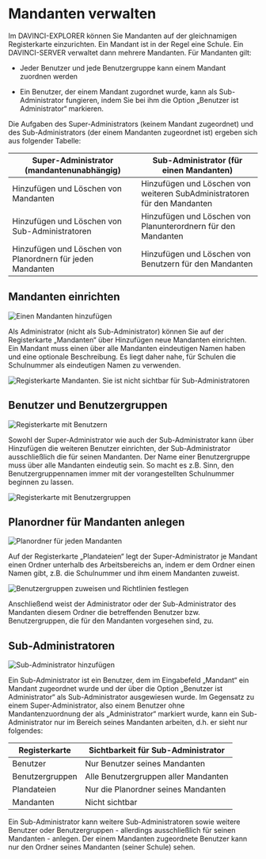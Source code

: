 # Mandanten verwalten

Im DAVINCI-EXPLORER können Sie Mandanten auf der gleichnamigen Registerkarte einzurichten. Ein Mandant ist in der Regel eine Schule. Ein DAVINCI-SERVER verwaltet dann mehrere Mandanten. Für Mandanten gilt:

* Jeder Benutzer und jede Benutzergruppe kann einem Mandant zuordnen werden

* Ein Benutzer, der einem Mandant zugordnet wurde, kann als Sub-Administrator fungieren, indem Sie bei ihm die Option „Benutzer ist Administrator“ markieren.

Die Aufgaben des Super-Administrators (keinem Mandant zugeordnet) und des Sub-Administrators (der einem Mandanten zugeordnet ist) ergeben sich aus folgender Tabelle:

| Super-Administrator (mandantenunabhängig) | Sub-Administrator (für einen Mandanten) |
| --- | --- |
| Hinzufügen und Löschen von Mandanten | Hinzufügen und Löschen von weiteren SubAdministratoren für den Mandanten |
| Hinzufügen und Löschen von Sub-Administratoren | Hinzufügen und Löschen von Planunterordnern für den Mandanten |
| Hinzufügen und Löschen von Planordnern für jeden Mandanten | Hinzufügen und Löschen von Benutzern für den Mandanten |

## Mandanten einrichten

![Einen Mandanten hinzufügen](/assets/images/server35.png)

Als Administrator (nicht als Sub-Administrator) können Sie auf der Registerkarte „Mandanten“ über Hinzufügen neue Mandanten einrichten. Ein Mandant muss einen über alle Mandanten eindeutigen Namen haben und eine optionale Beschreibung. Es liegt daher nahe, für Schulen die Schulnummer als eindeutigen Namen zu verwenden.

![Registerkarte Mandanten. Sie ist nicht sichtbar für Sub-Administratoren](/assets/images/server36.png)

## Benutzer und Benutzergruppen

![Registerkarte mit Benutzern](/assets/images/server11.png)

Sowohl der Super-Administrator wie auch der Sub-Administrator kann über Hinzufügen die weiteren Benutzer einrichten, der Sub-Administrator ausschließlich die für seinen Mandanten. Der Name einer Benutzergruppe muss über alle Mandanten eindeutig sein. So macht es z.B. Sinn, den Benutzergruppennamen immer mit der vorangestellten Schulnummer beginnen zu lassen.

![Registerkarte mit Benutzergruppen](/assets/images/server37.png)

## Planordner für Mandanten anlegen

![Planordner für jeden Mandanten](/assets/images/server38.png)

Auf der Registerkarte „Plandateien“ legt der Super-Administrator je Mandant einen Ordner unterhalb des Arbeitsbereichs an, indem er dem Ordner einen Namen gibt, z.B. die Schulnummer und ihm einem Mandanten zuweist.

![Benutzergruppen zuweisen und Richtlinien festlegen](/assets/images/server39.png)

Anschließend weist der Administrator oder der Sub-Administrator des Mandanten diesem Ordner die betreffenden Benutzer bzw. Benutzergruppen, die für den Mandanten vorgesehen sind, zu.

## Sub-Administratoren

![Sub-Administrator hinzufügen](/assets/images/server40.png)

Ein Sub-Administrator ist ein Benutzer, dem im Eingabefeld „Mandant“ ein Mandant zugeordnet wurde und der über die Option „Benutzer ist Administrator“ als Sub-Administrator ausgewiesen wurde. Im Gegensatz zu einem Super-Administrator, also einem Benutzer ohne Mandantenzuordnung der als „Administrator“ markiert wurde, kann ein Sub-Administrator nur im Bereich seines Mandanten arbeiten, d.h. er sieht nur folgendes:

| Registerkarte | Sichtbarkeit für Sub-Administrator |
| --- | --- |
| Benutzer | Nur Benutzer seines Mandanten |
| Benutzergruppen | Alle Benutzergruppen aller Mandanten |
| Plandateien | Nur die Planordner seines Mandanten |
| Mandanten | Nicht sichtbar |

Ein Sub-Administrator kann weitere Sub-Administratoren sowie weitere Benutzer oder Benutzergruppen - allerdings ausschließlich für seinen Mandanten - anlegen. Der einem Mandanten zugeordnete Benutzer kann nur den Ordner seines Mandanten (seiner Schule) sehen.
